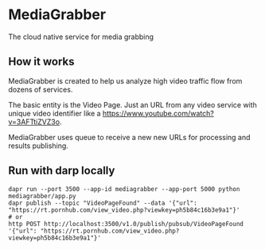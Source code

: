 # MediaGrabber
The cloud native service for media grabbing

## How it works
MediaGrabber is created to help us analyze high video traffic flow from dozens of services.

The basic entity is the Video Page. Just an URL from any video service with unique video identifier like a https://www.youtube.com/watch?v=3AFTtiZVZ3o.

MediaGrabber uses queue to receive a new new URLs for processing and results publishing.

## Run with darp locally

```
dapr run --port 3500 --app-id mediagrabber --app-port 5000 python mediagrabber/app.py
dapr publish --topic "VideoPageFound" --data '{"url": "https://rt.pornhub.com/view_video.php?viewkey=ph5b84c16b3e9a1"}'
# or
http POST http://localhost:3500/v1.0/publish/pubsub/VideoPageFound '{"url": "https://rt.pornhub.com/view_video.php?viewkey=ph5b84c16b3e9a1"}'
```